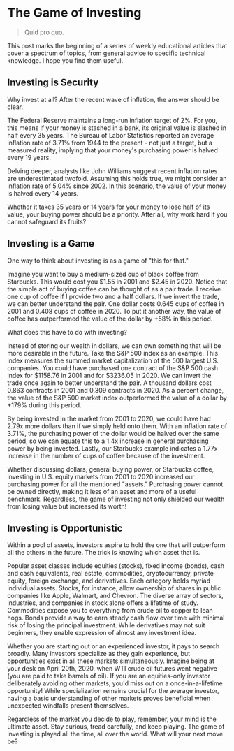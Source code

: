 # The Game of Investing

> Quid pro quo.

This post marks the beginning of a series of weekly educational articles that cover a spectrum of topics, from general advice to specific technical knowledge. I hope you find them useful.

## Investing is Security

Why invest at all? After the recent wave of inflation, the answer should be clear.

The Federal Reserve maintains a long-run inflation target of 2%. For you, this means if your money is stashed in a bank, its original value is slashed in half every 35 years. The Bureau of Labor Statistics reported an average inflation rate of 3.71% from 1944 to the present - not just a target, but a measured reality, implying that your money's purchasing power is halved every 19 years.

Delving deeper, analysts like John Williams suggest recent inflation rates are underestimated twofold. Assuming this holds true, we might consider an inflation rate of 5.04% since 2002. In this scenario, the value of your money is halved every 14 years.

Whether it takes 35 years or 14 years for your money to lose half of its value, your buying power should be a priority. After all, why work hard if you cannot safeguard its fruits?

## Investing is a Game

One way to think about investing is as a game of "this for that."

Imagine you want to buy a medium-sized cup of black coffee from Starbucks. This would cost you $1.55 in 2001 and $2.45 in 2020. Notice that the simple act of buying coffee can be thought of as a pair trade. I receive one cup of coffee if I provide two and a half dollars. If we invert the trade, we can better understand the pair. One dollar costs 0.645 cups of coffee in 2001 and 0.408 cups of coffee in 2020. To put it another way, the value of coffee has outperformed the value of the dollar by +58% in this period.

What does this have to do with investing?

Instead of storing our wealth in dollars, we can own something that will be more desirable in the future. Take the S&P 500 index as an example. This index measures the summed market capitalization of the 500 largest U.S. companies. You could have purchased one contract of the S&P 500 cash index for $1158.76 in 2001 and for $3236.05 in 2020. We can invert the trade once again to better understand the pair. A thousand dollars cost 0.863 contracts in 2001 and 0.309 contracts in 2020. As a percent change, the value of the S&P 500 market index outperformed the value of a dollar by +179% during this period.

By being invested in the market from 2001 to 2020, we could have had 2.79x more dollars than if we simply held onto them. With an inflation rate of 3.71%, the purchasing power of the dollar would be halved over the same period, so we can equate this to a 1.4x increase in general purchasing power by being invested. Lastly, our Starbucks example indicates a 1.77x increase in the number of cups of coffee because of the investment.

Whether discussing dollars, general buying power, or Starbucks coffee, investing in U.S. equity markets from 2001 to 2020 increased our purchasing power for all the mentioned "assets." Purchasing power cannot be owned directly, making it less of an asset and more of a useful benchmark. Regardless, the game of investing not only shielded our wealth from losing value but increased its worth!

## Investing is Opportunistic

Within a pool of assets, investors aspire to hold the one that will outperform all the others in the future. The trick is knowing which asset that is.

Popular asset classes include equities (stocks), fixed income (bonds), cash and cash equivalents, real estate, commodities, cryptocurrency, private equity, foreign exchange, and derivatives. Each category holds myriad individual assets. Stocks, for instance, allow ownership of shares in public companies like Apple, Walmart, and Chevron. The diverse array of sectors, industries, and companies in stock alone offers a lifetime of study. Commodities expose you to everything from crude oil to copper to lean hogs. Bonds provide a way to earn steady cash flow over time with minimal risk of losing the principal investment. While derivatives may not suit beginners, they enable expression of almost any investment idea.

Whether you are starting out or an experienced investor, it pays to search broadly. Many investors specialize as they gain experience, but opportunities exist in all these markets simultaneously. Imagine being at your desk on April 20th, 2020, when WTI crude oil futures went negative (you are paid to take barrels of oil). If you are an equities-only investor deliberately avoiding other markets, you'd miss out on a once-in-a-lifetime opportunity! While specialization remains crucial for the average investor, having a basic understanding of other markets proves beneficial when unexpected windfalls present themselves.

Regardless of the market you decide to play, remember, your mind is the ultimate asset. Stay curious, tread carefully, and keep playing. The game of investing is played all the time, all over the world. What will your next move be?
